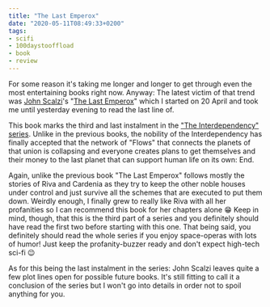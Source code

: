 ```yaml
---
title: "The Last Emperox"
date: "2020-05-11T08:49:33+0200"
tags:
- scifi
- 100daystooffload
- book
- review
---
```


For some reason it's taking me longer and longer to get through even the most entertaining books right now. Anyway: The latest victim of that trend was [John Scalzi](https://whatever.scalzi.com/)'s "[The Last Emperox](https://en.wikipedia.org/wiki/The_Last_Emperox)" which I started on 20 April and took me until yesterday evening to read the last line of.

This book marks the third and last instalment in the ["The Interdependency" series](https://www.goodreads.com/series/202297-the-interdependency). Unlike in the previous books, the nobility of the Interdependency has finally accepted that the network of "Flows" that connects the planets of that union is collapsing and everyone creates plans to get themselves and their money to the last planet that can support human life on its own: End.

Again, unlike the previous book "The Last Emperox" follows mostly the stories of Riva and Cardenia as they try to keep the other noble houses under control and just survive all the schemes that are executed to put them down. Weirdly enough, I finally grew to really like Riva with all her profanities so I can recommend this book for her chapters alone 😁 Keep in mind, though, that this is the third part of a series and you definitely should have read the first two before starting with this one. That being said, you definitely should read the whole series if you enjoy space-operas with lots of humor! Just keep the profanity-buzzer ready and don't expect high-tech sci-fi 😉

As for this being the last instalment in the series: John Scalzi leaves quite a few plot lines open for possible future books. It's still fitting to call it a conclusion of the series but I won't go into details in order not to spoil anything for you.
